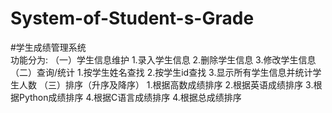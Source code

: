 # System-of-Student-s-Grade
#学生成绩管理系统  
功能分为:
（一）学生信息维护
1.录入学生信息
2.删除学生信息
3.修改学生信息
（二）查询/统计
1.按学生姓名查找
2.按学生id查找
3.显示所有学生信息并统计学生人数
（三）排序（升序及降序）
1.根据高数成绩排序
2.根据英语成绩排序
3.根据Python成绩排序
4.根据C语言成绩排序
4.根据总成绩排序

